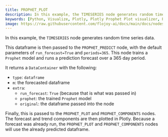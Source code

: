 ```yaml
---
title: PROPHET_PLOT
description: In this example, the TIMESERIES node generates random time series data. This dataframe is then passed to the PROPHET_PREDICT node, with the default parameters of run_forecast=True and periods=365. This node trains a Prophet model and runs a prediction forecast over a 365 day period. It returns a DataContainer.
keywords: [Python, Visualize, Plotly, Plotly Prophet Plot visualizer, Python time series visualization, Dynamic Prophet model insights, Plotly time series plot examples, Flojoy Plotly nodes, Interactive time series visualization, Python data visualization tools, Visualizing Prophet predictions, Time series analysis using Plotly, Prophet model visualization]
image: https://raw.githubusercontent.com/flojoy-ai/docs/main/docs/nodes/VISUALIZERS/PLOTLY/PROPHET_PLOT/examples/EX1/output.jpeg
---
```


In this example, the `TIMESERIES` node generates random time series data. 

<!-- '<table border="1" class="dataframe">  <thead>   <tr style="text-align: right;">     <th></th>     <th>Timestamp</th>     <th>Data</th>  </tr>  </thead>  <tbody>    <tr>      <th>0</th>      <td>2023-01-01</td>      <td>-0.187903</td>    </tr>    <tr>      <th>1</th>      <td>2023-01-02</td>      <td>0.204290</td>    </tr>    <tr>      <th>2</th>      <td>2023-01-03</td>      <td>-0.659945</td>    </tr>  </tbody></table>' -->

This dataframe is then passed to the `PROPHET_PREDICT` node, with the default parameters
of `run_forecast=True` and `periods=365`. This node trains a `Prophet` model and runs a prediction
forecast over a 365 day period. 

It returns a `DataContainer` with the following:
* `type`: `dataframe`
* `m`: the forecasted dataframe
* `extra`: 
  * `run_forecast`: `True` (because that is what was passed in)
  * `prophet`: the trained `Prophet` model
  * `original`: the dataframe passed into the node

Finally, this is passed to the `PROPHET_PLOT` and `PROPHET_COMPONENTS` nodes. The forecast and trend components are then plotted in Plotly. Because a forecast was already run, the `PROPHET_PLOT` and `PROPHET_COMPONENTS` nodes will use the already predicted dataframe.